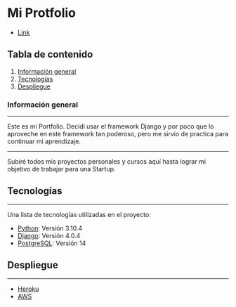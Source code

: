 # Mi Protfolio
* [Link](http://portfolio-jmper.herokuapp.com)
## Tabla de contenido
1. [Información general](#información-general)
2. [Tecnologías](#tecnologías)
3. [Despliegue](#despliegue)
### Información general
***
Este es mi Portfolio. Decidí usar el framework Django y por poco que lo aproveche en este framework tan poderoso, pero me sirvio de practica para continuar mi aprendizaje.
***
Subiré todos mis proyectos personales y cursos aquí hasta lograr mi objetivo de trabajar para una Startup.
## Tecnologías
***
Una lista de tecnologías utilizadas en el proyecto:
* [Python](https://www.python.org/): Versión 3.10.4
* [Django](https://www.djangoproject.com/): Versión 4.0.4
* [PostgreSQL](https://www.postgresql.org/): Versión 14
## Despliegue
***
* [Heroku](https://www.heroku.com/)
* [AWS](https://www.aws.amazon.com/)

